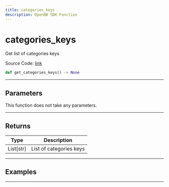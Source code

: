 ```yaml
---
title: categories_keys
description: OpenBB SDK Function
---
```


# categories_keys

Get list of categories keys

Source Code: [link](https://github.com/OpenBB-finance/OpenBBTerminal/tree/main/openbb_terminal/cryptocurrency/discovery/pycoingecko_model.py#L115)

```python
def get_categories_keys() -> None
```
---

## Parameters

This function does not take any parameters.

---

## Returns

| Type | Description |
| ---- | ----------- |
| List[str] | List of categories keys |

---

## Examples

---

